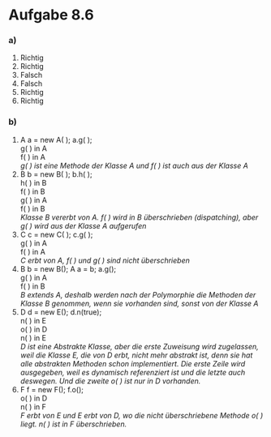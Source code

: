# Aufgabe 8.6
### a)
1. Richtig
2. Richtig
3. Falsch
4. Falsch
5. Richtig
6. Richtig

### b)
1. A a = new A( ); a.g( ); </br>
g( ) in A </br>
f( ) in A </br>
*g( ) ist eine Methode der Klasse A und f( ) ist auch aus der Klasse A*
2. B b = new B( ); b.h( ); </br>
h( ) in B </br>
f( ) in B </br>
g( ) in A </br>
f( ) in B </br>
*Klasse B vererbt von A. f( ) wird in B überschrieben (dispatching), aber g( ) wird aus der Klasse A aufgerufen*
3. C c = new C( ); c.g( ); </br>
g( ) in A </br>
f( ) in A </br>
*C erbt von A, f( ) und g( ) sind nicht überschrieben*
4. B b = new B(); A a = b; a.g(); </br>
g( ) in A </br>
f( ) in B </br>
*B extends A, deshalb werden nach der Polymorphie die Methoden der Klasse B genommen, wenn sie vorhanden sind, sonst von der Klasse A*
5. D d = new E(); d.n(true); </br>
n( ) in E </br>
o( ) in D </br>
n( ) in E </br>
*D ist eine Abstrakte Klasse, aber die erste Zuweisung wird zugelassen, weil die Klasse E, die von D erbt, nicht mehr abstrakt ist, denn sie hat alle abstrakten Methoden schon implementiert. Die erste Zeile wird ausgegeben, weil es dynamisch referenziert ist und die letzte auch deswegen. Und die zweite o( ) ist nur in D vorhanden.*  
6. F f = new F(); f.o(); </br>
o( ) in D </br>
n( ) in F </br>
*F erbt von E und E erbt von D, wo die nicht überschriebene Methode o( ) liegt. n( ) ist in F überschrieben.*
